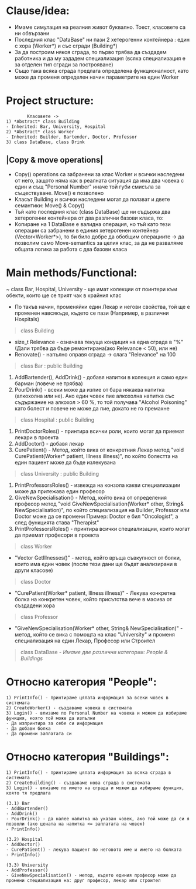 # Clause/idea:
- Имаме симулация на реалния живот буквално. Тоест, класовете са ни обвързани
- Последния клас "DataBase" ни пази 2 хетерогенни контейнера : един с хора (Worker*) и със сгради (Building*)
- За да построим някоя сграда, то първо трябва да създадем работника и да му зададем специализация (всяка специализация е за отделен тип сгради за построяване)
- Също така всяка сграда предлага определена функционалност, като може да променя определен начин параметрите на един Worker 

# Project structure:
```
        Класовете -> 
1) *Abstract* class Building
- Inherited: Bar, University, Hospital
2) *Abstract* class Worker
- Inherited: Builder, Bartender, Doctor, Professor
3) class DataBase, class Drink
```

## |Copy & move operations|
- Copy() operations са забранени за клас Worker и всички наследени от него, защото няма как в реалната ситуация да има два човека с един и същ "Personal Number" иначе той губи смисъла за съществуване. Move() е позволено 
- Класът Building и всички наследени могат да ползват и двете семантики: Move() & Copy()
- Тъй като последния клас (class DataBase) ще ни съдържа два хетерогенни контейнера от два различни базови класа, то:
- Копиране на 1 DataBase е валидна операция, но тъй като тези операции са забранени в единия хетерогенен контейнер (Vector<Worker*>), то би било добре да обобщим операциите -> да позволим само Move-semantics за целия клас, за да не разваляме общата логика за работа с два базови класа

# Main methods/Functional:
~ class Bar, Hospital, University - ще имат колекции от поинтери към обекти, които ще се трият чак в крайния клас 
- По такъв начин, променяйки един Лекар и негови свойства, той ще е променен навсякъде, където се пази (Например, в различни Hospitals)

>class Building
- size_t Relevance - означава текуща кондиция на една сграда в "%" (Дали трябва да бъде ремонтирана(ако Relevance < 50), или не)
- Renovate() - напълно оправя сграда -> слага "Relevance" на 100 

>class Bar : public  Building
1) AddBartender(), AddDrink() - добавя напитки в колекция и само един барман (повече не трябва)
2) PourDrink() - всеки може да изпие от бара някаква напитка (алкохолна или не). Ако един човек пие алкохолна напитка със съдържание на алкохол > 60 %, то той получава "Alcohol Poisoning" като болест и повече не може да пие, докато не го премахне 

>class Hospital : public  Building
1) PrintDoctorRoles() - принтира всички роли, които могат да приемат лекари в проекта 
2) AddDoctor() - добавя лекар 
3) CurePatient() - Метод, който вика от конкретния Лекар метод "void CurePatient(Worker* patient, Illness illness)", по който болестта на един пациент може да бъде излекувана

>class University : public  Building
1) PrintProfessorsRoles() - извежда на конзола какви специализации може да притежава един професор
2) GiveNewSpecialisation() - Метод, който вика от определения професор метод "void GiveNewSpecialisation(Worker* other, String& NewSpecialisation)",  по който специализация на Builder, Professor или Doctor може да се промени 
     Пример: Doctor е бил "Oncologist", а след функцията става "Therapist"
3) PrintProfessorsRoles() - принтира всички специализации, които могат да приемат професори в проекта

>class Worker
- "Vector<Illness> GetIllnesses()" - метод, който връща съвкупност от болки, които има един човек (после тези дани ще бъдат анализирани в други класове)

>class Doctor
- "CurePatient(Worker* patient, Illness illness)" - Лекува конкретна болка на конкретен човек, който присътства вече в масива от създадени хора 

>class Professor
- "GiveNewSpecialisation(Worker* other, String& NewSpecialisation)" - метод, който се вика с помощта на клас "University" и променя специализация на един Лекар, Професор или Строител

>class DataBase
*- Имаме две различни категории: People & Buildings*

# Относно категория "People":
  ```
1) PrintInfo() - принтираме цялата информация за всеки човек в системата
2) CreateWorker() - създаваме човека в системата
3) Login() - влизаме по Personal Number на човека и можем да избираме функция, която той може да изпълни
- Да изпринтира за себе си информация
- Да добави болка 
- Да промени заплатата си 
  ```

# Относно категория "Buildings":
  ```
1) PrintInfo() - принтираме цялата информация за всяка сграда в системата
2) CreateBuilding() - създаваме нова сграда в системата
3) Login() - влизаме по името на сграда и можем да избираме функция, която тя предлага
  ```
  ```
(3.1) Bar
- AddBartender()
- AddDrink()
- PourDrink() - да налее напитка на указан човек, ако той може да си я позволи (ако цената на напитка <= заплатата на човек)
- PrintInfo()
```  
```                                                                                                                 
(3.2) Hospital
- AddDoctor()
- CurePatient() - лекува пациент по неговото име и името на болката 
- PrintInfo()
```  
```                                                                                                                
(3.3) University
- AddProfessor()
- GiveNewSpecialisation() - метод, където единия професор може да промени специализация на: друг професор, лекар или строител
 ```                                                                                                           
